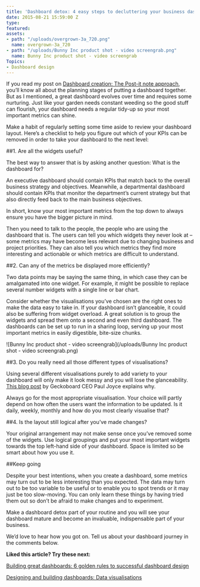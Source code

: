 ```yaml
---
title: 'Dashboard detox: 4 easy steps to decluttering your business dashboard'
date: 2015-08-21 15:59:00 Z
type: 
featured: 
assets:
- path: "/uploads/overgrown-3a_720.png"
  name: overgrown-3a_720
- path: "/uploads/Bunny Inc product shot - video screengrab.png"
  name: Bunny Inc product shot - video screengrab
Topics:
- Dashboard design
---
```


If you read my post on [Dashboard creation: The Post-it note approach](https://www.geckoboard.com/blog/dashboard-creation-the-post-it-note-approach/), you’ll know all about the planning stages of putting a dashboard together. But as I mentioned, a great dashboard evolves over time and requires some nurturing. Just like your garden needs constant weeding so the good stuff can flourish, your dashboard needs a regular tidy-up so your most important metrics can shine. 

Make a habit of regularly setting some time aside to review your dashboard layout. Here’s a checklist to help you figure out which of your KPIs can be removed in order to take your dashboard to the next level:

##1. Are all the widgets useful?

The best way to answer that is by asking another question: What is the dashboard for?

An executive dashboard should contain KPIs that match back to the overall business strategy and objectives. Meanwhile, a departmental dashboard should contain KPIs that monitor the department’s current strategy but that also directly feed back to the main business objectives. 

In short, know your most important metrics from the top down to always ensure you have the bigger picture in mind. 

Then you need to talk to the people, the people who are using the dashboard that is. The users can tell you which widgets they never look at – some metrics may have become less relevant due to changing business and project priorities. They can also tell you which metrics they find more interesting and actionable or which metrics are difficult to understand.
 

##2. Can any of the metrics be displayed more efficiently?

Two data points may be saying the same thing, in which case they can be amalgamated into one widget. For example, it might be possible to replace several number widgets with a single line or bar chart.

Consider whether the visualisations you’ve chosen are the right ones to make the data easy to take in. If your dashboard isn’t glanceable, it could also be suffering from widget overload. A great solution is to group the widgets and spread them onto a second and even third dashboard. The dashboards can be set up to run in a sharing loop, serving up your most important metrics in easily digestible, bite-size chunks.

![Bunny Inc product shot - video screengrab](/uploads/Bunny Inc product shot - video screengrab.png) 

##3. Do you really need all those different types of visualisations?

Using several different visualisations purely to add variety to your dashboard will only make it look messy and you will lose the glanceability. [This blog post](https://www.geckoboard.com/blog/humanising-the-way-we-communicate-data/) by Geckoboard CEO Paul Joyce explains why. 

Always go for the most appropriate visualisation. Your choice will partly depend on how often the users want the information to be updated. Is it daily, weekly, monthly and how do you most clearly visualise that?

##4. Is the layout still logical after you’ve made changes?

Your original arrangement may not make sense once you’ve removed some of the widgets. 
Use logical groupings and put your most important widgets towards the top left-hand side of your dashboard. Space is limited so be smart about how you use it.


##Keep going

Despite your best intentions, when you create a dashboard, some metrics may turn out to be less interesting than you expected. The data may turn out to be too variable to be useful or to enable you to spot trends or it may just be too slow-moving. You can only learn these things by having tried them out so don’t be afraid to make changes and to experiment. 

Make a dashboard detox part of your routine and you will see your dashboard mature and become an invaluable, indispensable part of your business.

We’d love to hear how you got on. Tell us about your dashboard journey in the comments below.


**Liked this article? Try these next:**

[Building great dashboards: 6 golden rules to successful dashboard design
](https://www.geckoboard.com/blog/building-great-dashboards-6-golden-rules-to-successful-dashboard-design/)

[Designing and building dashboards: Data visualisations](https://www.geckoboard.com/blog/designing-and-building-dashboards-data-visualisations/)
